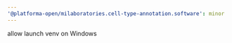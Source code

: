 ```yaml
---
'@platforma-open/milaboratories.cell-type-annotation.software': minor
---
```


allow launch venv on Windows
